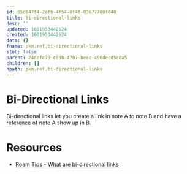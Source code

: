 ```yaml
---
id: 65d647f4-2efb-4f54-8f4f-03677780f040
title: Bi-directional-links
desc: ''
updated: 1601953442524
created: 1601953442524
data: {}
fname: pkm.ref.bi-directional-links
stub: false
parent: 24dcfc79-c89b-4707-beec-490decd5cda5
children: []
hpath: pkm.ref.bi-directional-links
---
```

# Bi-Directional Links

Bi-directional links let you create a link in note A to note B and have a reference of note A show up in B.

# Resources

- [Roam Tips - What are bi-directional links](https://www.roamtips.com/home/what-are-bi-directional-links-and-tags-in-roam-research#:~:text=Bi%2Ddirectional%20links%20are%20created,K%20(Ctrl%2DK).)
